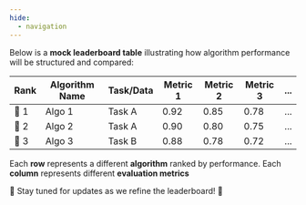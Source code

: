 ```yaml
---
hide:
  - navigation
---
```


Below is a **mock leaderboard table** illustrating how algorithm performance will be structured and compared:

| Rank | **Algorithm Name** | Task/Data | Metric 1 | Metric 2 | Metric 3 | ... |
|------|------------------|-----------|---------|---------|---------|-----|
| 🥇 1  | Algo 1           | Task A    | 0.92    | 0.85    | 0.78    | ... |
| 🥈 2  | Algo 2           | Task A    | 0.90    | 0.80    | 0.75    | ... |
| 🥉 3  | Algo 3           | Task B    | 0.88    | 0.78    | 0.72    | ... |

Each **row** represents a different **algorithm** ranked by performance. Each **column** represents different **evaluation metrics**

📢 Stay tuned for updates as we refine the leaderboard! 🎉 
